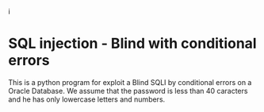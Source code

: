 i<h1>SQL injection - Blind with conditional errors </h1>

<p>This is a python program for exploit a Blind SQLI by conditional errors on a Oracle Database. We assume that the password is less than 40 caracters and he has only lowercase letters and numbers.</p>

